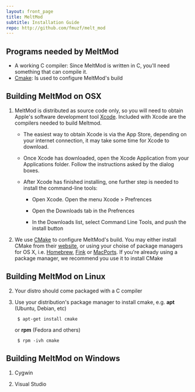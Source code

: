 ```yaml
---
layout: front_page 
title: MeltMod
subtitle: Installation Guide
repo: http://github.com/fmuzf/melt_mod
---
```



Programs needed by MeltMod
--------------------------

* A working C compiler: Since MeltMod is written in C, you'll need
    something that can compile it.
* [Cmake](www.cmake.org): Is used to configure MeltMod's build 


Building MeltMod on OSX
-----------------------

1. MeltMod is distributed as source code only, so you will need to obtain 
Apple's software development tool [Xcode](https://developer.apple.com/xcode/).
Included with Xcode are the compilers needed to build Meltmod.
    
    * The easiest way to obtain Xcode is via the App Store, depending on your
    internet connection, it may take some time for Xcode to download.

    * Once Xcode has downloaded, open the Xcode Application from your
    Applications folder. Follow the instructions asked by the dialog boxes.

    * After Xcode has finished installing, one further step is needed to install
    the command-line tools:

        - Open Xcode. Open the menu Xcode > Prefrences
        
        - Open the Downloads tab in the Prefrences
        
        - In the Downloads list, select Command Line Tools, and push the
        install button 

2. We use [CMake](cmake.org) to configure MeltMod's build. You may either
install CMake from their [website](http://www.cmake.org/cmake/resources/software.html),
or using your choise of package managers for OS X, i.e. [Homebrew](mxcl.github.com/homebrew/),
[Fink](http://www.finkproject.org/) or [MacPorts](http://www.macports.org/).
If you're already using a package manager, we recommend you use it to install
CMake


Building MeltMod on Linux
-------------------------
2. Your distro should come packaged with a C compiler
1. Use your distribution's package manager to install cmake, e.g. __apt__ 
(Ubuntu, Debian, etc)

        $ apt-get install cmake

    or __rpm__ (Fedora and others)
        
        $ rpm -ivh cmake

Building MeltMod on Windows
---------------------------
1. Cygwin

2. Visual Studio
